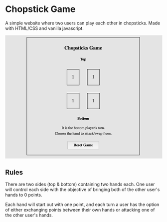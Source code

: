 # Chopstick Game

A simple website where two users can play each other in chopsticks. Made with HTML/CSS and vanilla javascript.

![](picture.png "example")

## Rules

There are two sides (top & bottom) containing two hands each. One user will control each side with the objective of bringing both of the other user's hands to 0 points.

Each hand will start out with one point, and each turn a user has the option of either exchanging points between their own hands or attacking one of the other user's hands.
